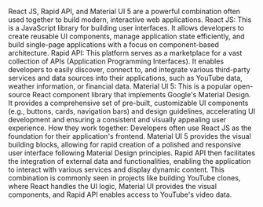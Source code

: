React JS, Rapid API, and Material UI 5 are a powerful combination often used together to build modern, interactive web applications.
React JS:
This is a JavaScript library for building user interfaces. It allows developers to create reusable UI components, manage application state efficiently, and build single-page applications with a focus on component-based architecture.
Rapid API:
This platform serves as a marketplace for a vast collection of APIs (Application Programming Interfaces). It enables developers to easily discover, connect to, and integrate various third-party services and data sources into their applications, such as YouTube data, weather information, or financial data.
Material UI 5:
This is a popular open-source React component library that implements Google's Material Design. It provides a comprehensive set of pre-built, customizable UI components (e.g., buttons, cards, navigation bars) and design guidelines, accelerating UI development and ensuring a consistent and visually appealing user experience. 
How they work together:
Developers often use React JS as the foundation for their application's frontend. Material UI 5 provides the visual building blocks, allowing for rapid creation of a polished and responsive user interface following Material Design principles. Rapid API then facilitates the integration of external data and functionalities, enabling the application to interact with various services and display dynamic content. This combination is commonly seen in projects like building YouTube clones, where React handles the UI logic, Material UI provides the visual components, and Rapid API enables access to YouTube's video data.
